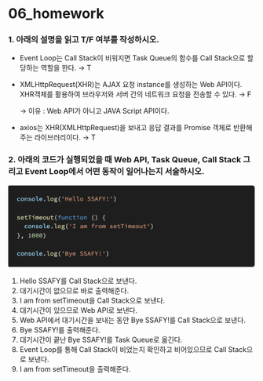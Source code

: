 # 06_homework

### 1. 아래의 설명을 읽고 T/F 여부를 작성하시오.

- Event Loop는 Call Stack이 비워지면 Task Queue의 함수를 Call Stack으로
할당하는 역할을 한다. → T
- XMLHttpRequest(XHR)는 AJAX 요청 instance를 생성하는 Web API이다.
XHR객체를 활용하여 브라우저와 서버 간의 네트워크 요청을 전송할 수 있다. → F
    
    → 이유 : Web API가 아니고 JAVA Script API이다.
    
- axios는 XHR(XMLHttpRequest)을 보내고 응답 결과를 Promise 객체로 반환해주는
라이브러리이다. → T

### 2. 아래의 코드가 실행되었을 때 Web API, Task Queue, Call Stack 그리고 Event Loop에서 어떤 동작이 일어나는지 서술하시오.

![Untitled](06_homework%2034e22ce04fa946f0b92ec63c4f8cf77e/Untitled.png)

1. Hello SSAFY를 Call Stack으로 보낸다.
2. 대기시간이 없으므로 바로 출력해준다.
3. I am from setTimeout을 Call Stack으로 보낸다.
4. 대기시간이 있으므로 Web API로 보낸다.
5. Web API에서 대기시간을 보내는 동안 Bye SSAFY!를 Call Stack으로 보낸다.
6. Bye SSAFY!를 출력해준다.
7. 대기시간이 끝난 Bye SSAFY!를 Task Queue로 옮긴다.
8. Event Loop를 통해 Call Stack이 비었는지 확인하고 비어있으므로 Call Stack으로 보낸다.
9. I am from setTimeout을 출력해준다.